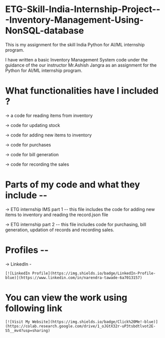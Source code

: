 # ETG-Skill-India-Internship-Project---Inventory-Management-Using-NonSQL-database

This is my assignment for the skill India Python for AI/ML internship program.

I have written a basic Inventory Management System code under the guidance of the our instructor Mr.Ashish Jangra as an assignment for the Python for AI/ML internship program.

# What functionalities have I included ?

-> a code for reading items from inventory

-> code for updating stock

-> code for adding new items to inventory

-> code for purchases

-> code for bill generation

-> code for recording the sales

# Parts of my code and what they include --

-> ETG internship IMS part 1 -- this file includes the code for adding new items to inventory and reading the record.json file

-> ETG internship part 2 -- this file includes code for purchasing, bill generation, updation of records and recording sales.

# Profiles --

-> LinkedIn -

    [![LinkedIn Profile](https://img.shields.io/badge/LinkedIn-Profile-blue)](https://www.linkedin.com/in/narendra-tawade-6a7013157)

# You can view the work using following link

    [![Visit My Website](https://img.shields.io/badge/Click%20Me!-blue)](https://colab.research.google.com/drive/1_oJGtX32r-uP3tsbdtlvot2E-S5__mv4?usp=sharing)



